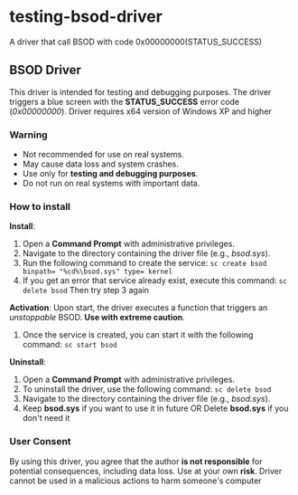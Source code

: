 # testing-bsod-driver
A driver that call BSOD with code 0x00000000(STATUS_SUCCESS)

## BSOD Driver
This driver is intended for testing and debugging purposes. The driver triggers a blue screen with the **STATUS_SUCCESS** error code (*0x00000000*). Driver requires x64 version of Windows XP and higher

### Warning
- Not recommended for use on real systems.
- May cause data loss and system crashes.
- Use only for **testing and debugging purposes**.
- Do not run on real systems with important data.

### How to install

**Install**:
1. Open a **Command Prompt** with administrative privileges.
2. Navigate to the directory containing the driver file (e.g., *bsod.sys*).
3. Run the following command to create the service:
   `sc create bsod binpath= "%cd%\bsod.sys" type= kernel`
4. If you get an error that service already exist, execute this command:
   `sc delete bsod`
   Then try step 3 again
   
**Activation**:
Upon start, the driver executes a function that triggers an *unstoppable* BSOD. **Use with extreme caution**.
1. Once the service is created, you can start it with the following command:
   `sc start bsod`

**Uninstall**:
1. Open a **Command Prompt** with administrative privileges.
2. To uninstall the driver, use the following command:
   `sc delete bsod`
3. Navigate to the directory containing the driver file (e.g., *bsod.sys*).
4. Keep **bsod.sys** if you want to use it in future
   OR
   Delete **bsod.sys** if you don't need it

### User Consent
By using this driver, you agree that the author **is not responsible** for potential consequences, including data loss. Use at your own **risk**. Driver cannot be used in a malicious actions to harm someone's computer
